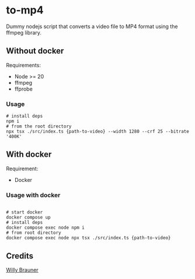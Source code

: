 # to-mp4

Dummy nodejs script that converts a video file to MP4 format using the ffmpeg library.

## Without docker

Requirements:

- Node >= 20
- ffmpeg
- ffprobe

### Usage

```shell
# install deps
npm i
# from the root directory
npx tsx ./src/index.ts {path-to-video} --width 1280 --crf 25 --bitrate '400K'
```

## With docker

Requirement:

- Docker

### Usage with docker

```shell

# start docker
docker compose up
# install deps
docker compose exec node npm i
# from root directory
docker compose exec node npx tsx ./src/index.ts {path-to-video}
```

## Credits

[Willy Brauner](https://willybrauner.com)

